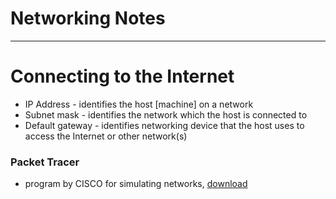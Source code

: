 # Networking Notes
***

# Connecting to the Internet  

* IP Address - identifies the host [machine] on a network
* Subnet mask - identifies the network which the host is connected to
* Default gateway - identifies networking device that the host uses to access the Internet or other network(s)


### Packet Tracer  
* program by CISCO for simulating networks, [download](https://www.netacad.com/courses/packet-tracer)
